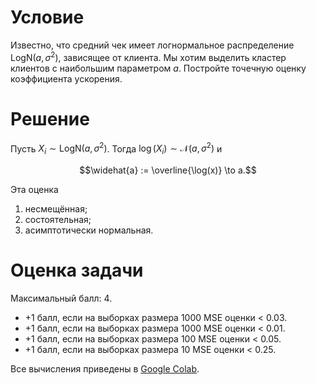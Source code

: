 # Условие

Известно, что средний чек имеет логнормальное распределение $\text{LogN}(a, \sigma^2)$,
зависящее от клиента.
Мы хотим выделить кластер клиентов с наибольшим параметром $a$.
Постройте точечную оценку коэффициента ускорения.

# Решение

Пусть $X_i \sim \text{LogN}(a, \sigma^2)$.
Тогда $\log(X_i) \sim \mathcal{N}(a, \sigma^2)$
и
```math
\widehat{a} := \overline{\log(x)} \to a.
```
Эта оценка
1. несмещённая;
2. состоятельная;
3. асимптотически нормальная.

# Оценка задачи

Максимальный балл: $4$.
* $+1$ балл, если на выборках размера $1000$ MSE оценки < $0.03$.
* $+1$ балл, если на выборках размера $1000$ MSE оценки < $0.01$.
* $+1$ балл, если на выборках размера $100$ MSE оценки < $0.05$.
* $+1$ балл, если на выборках размера $10$ MSE оценки < $0.25$.

Все вычисления приведены в [Google Colab](https://colab.research.google.com/drive/1mgZS3pLTX9G-GD1gKrwxVwIGq6jOUOY7?usp=sharing).
